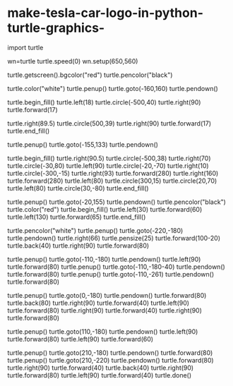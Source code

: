 # make-tesla-car-logo-in-python-turtle-graphics-
import turtle

wn=turtle
turtle.speed(0)
wn.setup(650,560)

turtle.getscreen().bgcolor("red")
turtle.pencolor("black")

turtle.color("white")
turtle.penup()
turtle.goto(-160,160)
turtle.pendown()

turtle.begin_fill()
turtle.left(18)
turtle.circle(-500,40)
turtle.right(90)
turtle.forward(17)

turtle.right(89.5)
turtle.circle(500,39)
turtle.right(90)
turtle.forward(17)
turtle.end_fill()


turtle.penup()
turtle.goto(-155,133)
turtle.pendown()

turtle.begin_fill()
turtle.right(90.5)
turtle.circle(-500,38)
turtle.right(70)
turtle.circle(-30,80)
turtle.left(90)
turtle.circle(-20,-70)
turtle.right(10)
turtle.circle(-300,-15)
turtle.right(93)
turtle.forward(280)
turtle.right(160)
turtle.forward(280)
turtle.left(80)
turtle.circle(300,15)
turtle.circle(20,70)
turtle.left(80)
turtle.circle(30,-80)
turtle.end_fill()

turtle.penup()
turtle.goto(-20,155)
turtle.pendown()
turtle.pencolor("black")
turtle.color("red")
turtle.begin_fill()
turtle.left(30)
turtle.forward(60)
turtle.left(130)
turtle.forward(65)
turtle.end_fill()

turtle.pencolor("white")
turtle.penup()
turtle.goto(-220,-180)
turtle.pendown()
turtle.right(66)
turtle.pensize(25)
turtle.forward(100-20)
turtle.back(40)
turtle.right(90)
turtle.forward(80)


turtle.penup()
turtle.goto(-110,-180)
turtle.pendown()
turtle.left(90)
turtle.forward(80)
turtle.penup()
turtle.goto(-110,-180-40)
turtle.pendown()
turtle.forward(80)
turtle.penup()
turtle.goto(-110,-261)
turtle.pendown()
turtle.forward(80)

turtle.penup()
turtle.goto(0,-180)
turtle.pendown()
turtle.forward(80)
turtle.back(80)
turtle.right(90)
turtle.forward(40)
turtle.left(90)
turtle.forward(80)
turtle.right(90)
turtle.forward(40)
turtle.right(90)
turtle.forward(80)

turtle.penup()
turtle.goto(110,-180)
turtle.pendown()
turtle.left(90)
turtle.forward(80)
turtle.left(90)
turtle.forward(60)

turtle.penup()
turtle.goto(210,-180)
turtle.pendown()
turtle.forward(80)
turtle.penup()
turtle.goto(210,-220)
turtle.pendown()
turtle.forward(80)
turtle.right(90)
turtle.forward(40)
turtle.back(40)
turtle.right(90)
turtle.forward(80)
turtle.left(90)
turtle.forward(40)
turtle.done()





